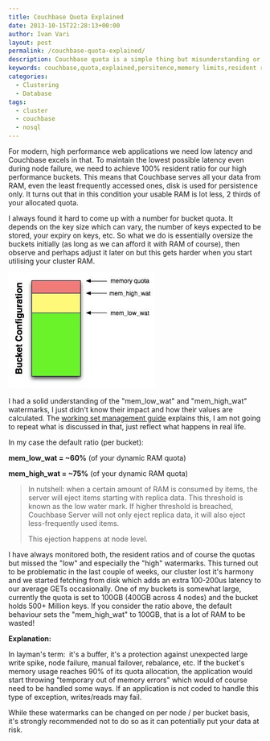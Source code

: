 ```yaml
---
title: Couchbase Quota Explained
date: 2013-10-15T22:28:13+00:00
author: Ivan Vari
layout: post
permalink: /couchbase-quota-explained/
description: Couchbase quota is a simple thing but misunderstanding or misconfiguring its limits can have impact on your performance or data integrity.
keywords: couchbase,quota,explained,persitence,memory limits,resident ratio
categories:
  - Clustering
  - Database
tags:
  - cluster
  - couchbase
  - nosql
---
```

For modern, high performance web applications we need low latency and Couchbase excels in that. To maintain the lowest possible latency even during node failure,
we need to achieve 100% resident ratio for our high performance buckets. This means that Couchbase serves all your data from RAM, even the least frequently accessed ones,
disk is used for persistence only. It turns out that in this condition your usable RAM is lot less, 2 thirds of your allocated quota.

<!--more-->

I always found it hard to come up with a number for bucket quota. It depends on the key size which can vary, the number of keys expected to be stored, your expiry
on keys, etc. So what we do is essentially oversize the buckets initially (as long as we can afford it with RAM of course), then observe and perhaps adjust it later on
but this gets harder when you start utilising your cluster RAM.

<img src="/images/2013-10/CFDD97C6-310B-11E3-AD2F-001D095D855C.jpg" />

I had a solid understanding of the "mem\_low\_wat" and "mem\_high\_wat" watermarks, I just didn't know their impact and how their values are calculated.
The <a href="http://www.couchbase.com/docs/couchbase-manual-2.0/couchbase-introduction-architecture-ejection-eviction.html" target="_blank">working set management guide</a>
explains this, I am not going to repeat what is discussed in that, just reflect what happens in real life.

In my case the default ratio (per bucket):

**mem\_low\_wat = ~60%** (of your dynamic RAM quota)

**mem\_high\_wat = ~75%** (of your dynamic RAM quota)

> In nutshell: when a certain amount of RAM is consumed by items, the server will eject items starting with replica data. This threshold is known as the low water mark.
> If higher threshold is breached, Couchbase Server will not only eject replica data, it will also eject less-frequently used items.
>
> This ejection happens at node level.

I have always monitored both, the resident ratios and of course the quotas but missed the "low" and especially the "high" watermarks. This turned out to be problematic
in the last couple of weeks, our cluster lost it's harmony and we started fetching from disk which adds an extra 100-200us latency to our average GETs occasionally.
One of my buckets is somewhat large, currently the quota is set to 100GB (400GB across 4 nodes) and the bucket holds 500+ Million keys. If you consider the ratio above,
the default behaviour sets the "mem\_high\_wat" to 100GB, that is a lot of RAM to be wasted!

**Explanation:**

In layman's term:  it's a buffer, it's a protection against unexpected large write spike, node failure, manual failover, rebalance, etc. If the bucket's memory usage
reaches 90% of its quota allocation, the application would start throwing "temporary out of memory errors" which would of course need to be handled some ways.
If an application is not coded to handle this type of exception, writes/reads may fail.

While these watermarks can be changed on per node / per bucket basis, it's strongly recommended not to do so as it can potentially put your data at risk.
